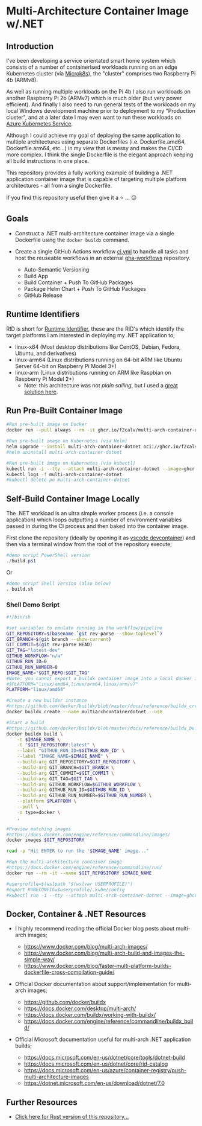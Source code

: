 # Multi-Architecture Container Image w/.NET

## Introduction

I've been developing a service orientated smart home system which consists of a number of containerised workloads running on an edge Kubernetes cluster (via [Microk8s](https://github.com/canonical/microk8s)), the "cluster" comprises two Raspberry Pi 4b (ARMv8).

As well as running multiple workloads on the Pi 4b I also run workloads on another Raspberry Pi 2b (ARMv7) which is much older (but very power efficient). And finally I also need to run general tests of the workloads on my local Windows development machine prior to deployment to my "Production cluster", and at a later date I may even want to run these workloads on [Azure Kubernetes Service](https://azure.microsoft.com/en-us/products/kubernetes-service/).

Although I could achieve my goal of deploying the same application to multiple architectures using separate Dockerfiles (i.e. Dockerfile.amd64, Dockerfile.arm64, etc...) in my view that is messy and makes the CI/CD more complex. I think the single Dockerfile is the elegant approach keeping all build instructions in one place.

This repository provides a fully working example of building a .NET application container image that is capable of targeting multiple platform architectures - all from a single Dockerfile.

If you find this repository useful then give it a :star: ... :wink:

## Goals

- Construct a .NET multi-architecture container image via a single Dockerfile using the `docker buildx` command.
- Create a single GitHub Actions workflow [ci.yml](.github/workflows/ci.yml) to handle all tasks and host the reuseable workflows in an external [gha-workflows](https://github.com/f2calv/gha-workflows) repository.

  - Auto-Semantic Versioning
  - Build App
  - Build Container + Push To GitHub Packages
  - Package Helm Chart + Push To GitHub Packages
  - GitHub Release

## Runtime Identifiers

RID is short for [Runtime Identifier](https://docs.microsoft.com/en-us/dotnet/core/rid-catalog), these are the RID's which identify the target platforms I am interested in deploying my .NET application to;

- linux-x64 (Most desktop distributions like CentOS, Debian, Fedora, Ubuntu, and derivatives)
- linux-arm64 (Linux distributions running on 64-bit ARM like Ubuntu Server 64-bit on Raspberry Pi Model 3+)
- linux-arm (Linux distributions running on ARM like Raspbian on Raspberry Pi Model 2+)
  - Note: this architecture was not _plain sailing_, but I used a [great solution here](https://github.com/dotnet/dotnet-docker/issues/1537#issuecomment-755351628).

## Run Pre-Built Container Image

```bash
#Run pre-built image on Docker
docker run --pull always --rm -it ghcr.io/f2calv/multi-arch-container-dotnet

#Run pre-built image on Kubernetes (via Helm)
helm upgrade --install multi-arch-container-dotnet oci://ghcr.io/f2calv/charts/multi-arch-container-dotnet
#helm uninstall multi-arch-container-dotnet

#Run pre-built image on Kubernetes (via kubectl)
kubectl run -i --tty --attach multi-arch-container-dotnet --image=ghcr.io/f2calv/multi-arch-container-dotnet --image-pull-policy='Always'
kubectl logs -f multi-arch-container-dotnet
#kubectl delete po multi-arch-container-dotnet
```

## Self-Build Container Image Locally

The .NET workload is an ultra simple worker process (i.e. a console application) which loops outputting a number of environment variables passed in during the CI process and then baked into the container image.

First clone the repository (ideally by opening it as [vscode devcontainer](https://marketplace.visualstudio.com/items?itemName=ms-vscode-remote.remote-containers)) and then via a terminal window from the root of the repository execute;

  ```powershell
  #demo script PowerShell version
  ./build.ps1
  ```
  
  Or
  
  ```bash
  #demo script Shell version (also below)
  . build.sh
  ```

### Shell Demo Script

```bash
#!/bin/sh

#set variables to emulate running in the workflow/pipeline
GIT_REPOSITORY=$(basename `git rev-parse --show-toplevel`)
GIT_BRANCH=$(git branch --show-current)
GIT_COMMIT=$(git rev-parse HEAD)
GIT_TAG="latest-dev"
GITHUB_WORKFLOW="n/a"
GITHUB_RUN_ID=0
GITHUB_RUN_NUMBER=0
IMAGE_NAME="$GIT_REPO:$GIT_TAG"
#Note: you cannot export a buildx container image into a local docker instance with multiple architecture manifests so for local testing you have to select just a single architecture.
#$PLATFORM="linux/amd64,linux/arm64,linux/arm/v7"
PLATFORM="linux/amd64"

#Create a new builder instance
#https://github.com/docker/buildx/blob/master/docs/reference/buildx_create.md
docker buildx create --name multiarchcontainerdotnet --use

#Start a build
#https://github.com/docker/buildx/blob/master/docs/reference/buildx_build.md
docker buildx build \
    -t $IMAGE_NAME \
    -t "$GIT_REPOSITORY:latest" \
    --label "GITHUB_RUN_ID=$GITHUB_RUN_ID" \
    --label "IMAGE_NAME=$IMAGE_NAME" \
    --build-arg GIT_REPOSITORY=$GIT_REPOSITORY \
    --build-arg GIT_BRANCH=$GIT_BRANCH \
    --build-arg GIT_COMMIT=$GIT_COMMIT \
    --build-arg GIT_TAG=$GIT_TAG \
    --build-arg GITHUB_WORKFLOW=$GITHUB_WORKFLOW \
    --build-arg GITHUB_RUN_ID=$GITHUB_RUN_ID \
    --build-arg GITHUB_RUN_NUMBER=$GITHUB_RUN_NUMBER \
    --platform $PLATFORM \
    --pull \
    -o type=docker \
    .

#Preview matching images
#https://docs.docker.com/engine/reference/commandline/images/
docker images $GIT_REPOSITORY

read -p "Hit ENTER to run the '$IMAGE_NAME' image..."

#Run the multi-architecture container image
#https://docs.docker.com/engine/reference/commandline/run/
docker run --rm -it --name $GIT_REPOSITORY $IMAGE_NAME

#userprofile=$(wslpath "$(wslvar USERPROFILE)")
#export KUBECONFIG=$userprofile/.kube/config
#kubectl run -i --tty --attach multi-arch-container-dotnet --image=ghcr.io/f2calv/multi-arch-container-dotnet --image-pull-policy='Always'
```

## Docker, Container & .NET Resources

- I highly recommend reading the official Docker blog posts about multi-arch images;

  - https://www.docker.com/blog/multi-arch-images/
  - https://www.docker.com/blog/multi-arch-build-and-images-the-simple-way/
  - https://www.docker.com/blog/faster-multi-platform-builds-dockerfile-cross-compilation-guide/

- Official Docker documentation about support/implementation for multi-arch images;

  - https://github.com/docker/buildx
  - https://docs.docker.com/desktop/multi-arch/
  - https://docs.docker.com/buildx/working-with-buildx/
  - https://docs.docker.com/engine/reference/commandline/buildx_build/

- Official Microsoft documentation useful for multi-arch .NET application builds;

  - https://docs.microsoft.com/en-us/dotnet/core/tools/dotnet-build
  - https://docs.microsoft.com/en-us/dotnet/core/rid-catalog
  - https://docs.microsoft.com/en-us/azure/container-registry/push-multi-architecture-images
  - https://dotnet.microsoft.com/en-us/download/dotnet/7.0

 ## Further Resources

- [Click here for Rust version of this repository...](https://github.com/f2calv/multi-arch-container-rust)
